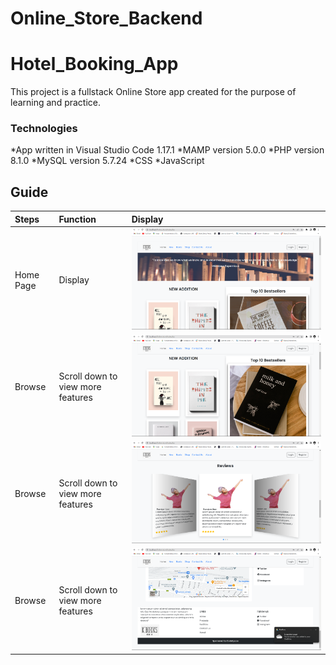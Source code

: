 # Online_Store_Backend
# Hotel_Booking_App
This project is a fullstack Online Store app created for the purpose of learning and practice. 

### Technologies
*App written in Visual Studio Code 1.17.1
*MAMP version 5.0.0
*PHP version 8.1.0
*MySQL version 5.7.24
*CSS
*JavaScript

## Guide
| Steps  | Function |  Display |
| :------------- | :------------- | :------------- |
| Home Page | Display  | ![preview](https://github.com/Karabo-Dikolomela/Online_Store_Backend/blob/main/static/images/readme/hero.png) |
| Browse | Scroll down to view more features | ![preview](https://github.com/Karabo-Dikolomela/Online_Store_Backend/blob/main/static/images/readme/newbestsellers.png) |
| Browse | Scroll down to view more features | ![preview](https://github.com/Karabo-Dikolomela/Online_Store_Backend/blob/main/static/images/readme/reviews.png) |
| Browse | Scroll down to view more features | ![preview](https://github.com/Karabo-Dikolomela/Online_Store_Backend/blob/main/static/images/readme/reachUs.png) |
